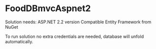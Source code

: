# FoodDBmvcAspnet2

Solution needs:
ASP.NET 2.2 version
Compatible Entity Framework from NuGet

To run solution no extra credentials are needed, database will unfold automatically.
